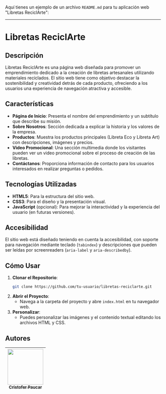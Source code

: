 Aquí tienes un ejemplo de un archivo `README.md` para tu aplicación web "Libretas ReciclArte":

---

# Libretas ReciclArte

## Descripción

Libretas ReciclArte es una página web diseñada para promover un emprendimiento dedicado a la creación de libretas artesanales utilizando materiales reciclados. El sitio web tiene como objetivo destacar la sostenibilidad y creatividad detrás de cada producto, ofreciendo a los usuarios una experiencia de navegación atractiva y accesible.

## Características

- **Página de Inicio**: Presenta el nombre del emprendimiento y un subtítulo que describe su misión.
- **Sobre Nosotros**: Sección dedicada a explicar la historia y los valores de la empresa.
- **Productos**: Muestra los productos principales (Libreta Eco y Libreta Art) con descripciones, imágenes y precios.
- **Video Promocional**: Una sección multimedia donde los visitantes pueden ver un video promocional sobre el proceso de creación de las libretas.
- **Contáctanos**: Proporciona información de contacto para los usuarios interesados en realizar preguntas o pedidos.

## Tecnologías Utilizadas

- **HTML5**: Para la estructura del sitio web.
- **CSS3**: Para el diseño y la presentación visual.
- **JavaScript** (opcional): Para mejorar la interactividad y la experiencia del usuario (en futuras versiones).

## Accesibilidad

El sitio web está diseñado teniendo en cuenta la accesibilidad, con soporte para navegación mediante teclado (`tabindex`) y descripciones que pueden ser leídas por screenreaders (`aria-label` y `aria-describedby`).

## Cómo Usar

1. **Clonar el Repositorio**:
    ```bash
    git clone https://github.com/tu-usuario/libretas-reciclarte.git
    ```
2. **Abrir el Proyecto**:
    - Navega a la carpeta del proyecto y abre `index.html` en tu navegador web.
3. **Personalizar**:
    - Puedes personalizar las imágenes y el contenido textual editando los archivos HTML y CSS.

## Autores
| [<img src="https://avatars.githubusercontent.com/u/151577243?v=4" width=115><br><sub>Cristofer Paucar</sub>](https://github.com/Cristof10) | 
| :---: |
